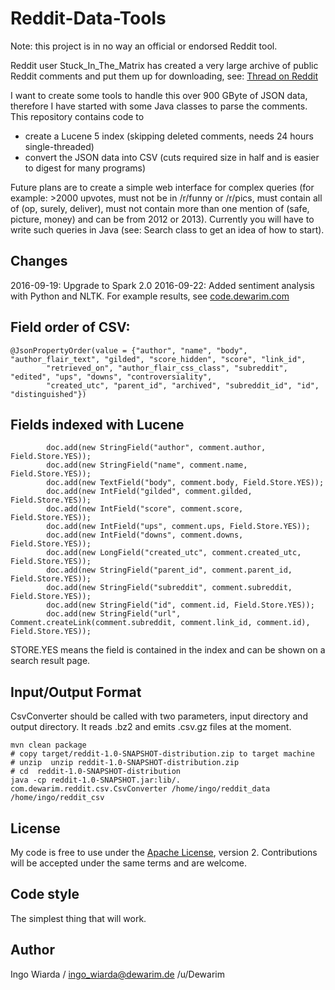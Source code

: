 # Reddit-Data-Tools

Note: this project is in no way an official or endorsed Reddit tool.

Reddit user Stuck_In_The_Matrix has created a very large archive of public Reddit comments
 and put them up for downloading, see: [Thread on Reddit](https://www.reddit.com/r/datasets/comments/3bxlg7/i_have_every_publicly_available_reddit_comment/)
  
I want to create some tools to handle this over 900 GByte of JSON data, therefore I have started with
   some Java classes to parse the comments. This repository contains code to
   
* create a Lucene 5 index (skipping deleted comments, needs 24 hours single-threaded)
* convert the JSON data into CSV (cuts required size in half and is easier to digest for many programs)

Future plans are to create a simple web interface for complex queries 
(for example: >2000 upvotes, must not be in /r/funny or /r/pics, must contain all of (op, surely, deliver), 
must not contain more than one mention of (safe, picture, money) and can be from 2012 or 2013). 
Currently you will have to write such queries in Java (see: Search class to get an idea of how to start).

## Changes

2016-09-19: Upgrade to Spark 2.0
2016-09-22: Added sentiment analysis with Python and NLTK. For example results, see [code.dewarim.com](http://code.dewarim.com)

## Field order of CSV:

    @JsonPropertyOrder(value = {"author", "name", "body", "author_flair_text", "gilded", "score_hidden", "score", "link_id",
            "retrieved_on", "author_flair_css_class", "subreddit", "edited", "ups", "downs", "controversiality",
            "created_utc", "parent_id", "archived", "subreddit_id", "id", "distinguished"})
    
## Fields indexed with Lucene
    
            doc.add(new StringField("author", comment.author, Field.Store.YES));
            doc.add(new StringField("name", comment.name, Field.Store.YES));
            doc.add(new TextField("body", comment.body, Field.Store.YES));
            doc.add(new IntField("gilded", comment.gilded, Field.Store.YES));
            doc.add(new IntField("score", comment.score, Field.Store.YES));
            doc.add(new IntField("ups", comment.ups, Field.Store.YES));
            doc.add(new IntField("downs", comment.downs, Field.Store.YES));
            doc.add(new LongField("created_utc", comment.created_utc, Field.Store.YES));
            doc.add(new StringField("parent_id", comment.parent_id, Field.Store.YES));
            doc.add(new StringField("subreddit", comment.subreddit, Field.Store.YES));
            doc.add(new StringField("id", comment.id, Field.Store.YES));
            doc.add(new StringField("url", Comment.createLink(comment.subreddit, comment.link_id, comment.id), Field.Store.YES));
   
   STORE.YES means the field is contained in the index and can be shown on a search result page.       

## Input/Output Format

CsvConverter should be called with two parameters, input directory and output directory.
It reads .bz2 and emits .csv.gz files at the moment.
    
    mvn clean package
    # copy target/reddit-1.0-SNAPSHOT-distribution.zip to target machine
    # unzip  unzip reddit-1.0-SNAPSHOT-distribution.zip 
    # cd  reddit-1.0-SNAPSHOT-distribution 
    java -cp reddit-1.0-SNAPSHOT.jar:lib/. com.dewarim.reddit.csv.CsvConverter /home/ingo/reddit_data /home/ingo/reddit_csv    

## License

My code is free to use under the [Apache License](http://www.apache.org/licenses/LICENSE-2.0), version 2.
Contributions will be accepted under the same terms and are welcome.

## Code style

The simplest thing that will work.
 
## Author
 
Ingo Wiarda / ingo_wiarda@dewarim.de /u/Dewarim